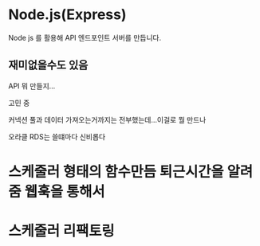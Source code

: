 # Node.js(Express)

Node js 를 활용해 API 엔드포인트 서버를 만듭니다.


## 재미없을수도 있음

API 뭐 만들지...

고민 중

커넥션 풀과 데이터 가져오는거까지는 전부했는데...이걸로 뭘 만드나

오라클 RDS는 쓸떄마다 신비롭다

# 스케줄러 형태의 함수만듬 퇴근시간을 알려줌 웹훅을 통해서 

# 스케줄러 리팩토링

